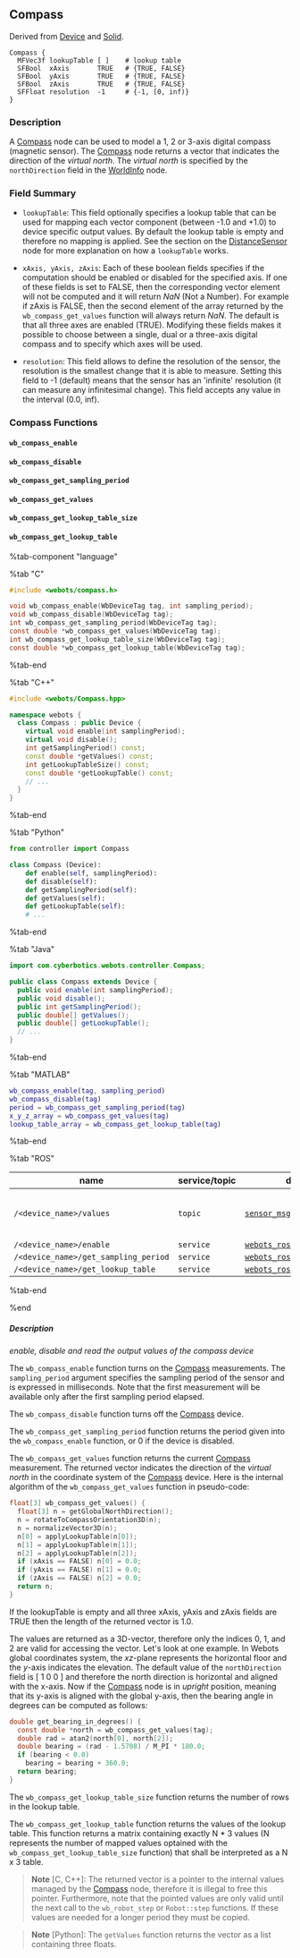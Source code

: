 ## Compass

Derived from [Device](device.md) and [Solid](solid.md).

```
Compass {
  MFVec3f lookupTable [ ]    # lookup table
  SFBool  xAxis       TRUE   # {TRUE, FALSE}
  SFBool  yAxis       TRUE   # {TRUE, FALSE}
  SFBool  zAxis       TRUE   # {TRUE, FALSE}
  SFFloat resolution  -1     # {-1, [0, inf)}
}
```

### Description

A [Compass](#compass) node can be used to model a 1, 2 or 3-axis digital compass (magnetic sensor).
The [Compass](#compass) node returns a vector that indicates the direction of the *virtual north*.
The *virtual north* is specified by the `northDirection` field in the [WorldInfo](worldinfo.md) node.

### Field Summary

- `lookupTable`: This field optionally specifies a lookup table that can be used for mapping each vector component (between -1.0 and +1.0) to device specific output values.
By default the lookup table is empty and therefore no mapping is applied.
See the section on the [DistanceSensor](distancesensor.md#lookup-table) node for more explanation on how a `lookupTable` works.

- `xAxis, yAxis, zAxis`: Each of these boolean fields specifies if the computation should be enabled or disabled for the specified axis.
If one of these fields is set to FALSE, then the corresponding vector element will not be computed and it will return *NaN* (Not a Number).
For example if zAxis is FALSE, then the second element of the array returned by the `wb_compass_get_values` function will always return *NaN*.
The default is that all three axes are enabled (TRUE).
Modifying these fields makes it possible to choose between a single, dual or a three-axis digital compass and to specify which axes will be used.

- `resolution`: This field allows to define the resolution of the sensor, the resolution is the smallest change that it is able to measure.
Setting this field to -1 (default) means that the sensor has an 'infinite' resolution (it can measure any infinitesimal change).
This field accepts any value in the interval (0.0, inf).

### Compass Functions

#### `wb_compass_enable`
#### `wb_compass_disable`
#### `wb_compass_get_sampling_period`
#### `wb_compass_get_values`
#### `wb_compass_get_lookup_table_size`
#### `wb_compass_get_lookup_table`

%tab-component "language"

%tab "C"

```c
#include <webots/compass.h>

void wb_compass_enable(WbDeviceTag tag, int sampling_period);
void wb_compass_disable(WbDeviceTag tag);
int wb_compass_get_sampling_period(WbDeviceTag tag);
const double *wb_compass_get_values(WbDeviceTag tag);
int wb_compass_get_lookup_table_size(WbDeviceTag tag);
const double *wb_compass_get_lookup_table(WbDeviceTag tag);
```

%tab-end

%tab "C++"

```cpp
#include <webots/Compass.hpp>

namespace webots {
  class Compass : public Device {
    virtual void enable(int samplingPeriod);
    virtual void disable();
    int getSamplingPeriod() const;
    const double *getValues() const;
    int getLookupTableSize() const;
    const double *getLookupTable() const;
    // ...
  }
}
```

%tab-end

%tab "Python"

```python
from controller import Compass

class Compass (Device):
    def enable(self, samplingPeriod):
    def disable(self):
    def getSamplingPeriod(self):
    def getValues(self):
    def getLookupTable(self):
    # ...
```

%tab-end

%tab "Java"

```java
import com.cyberbotics.webots.controller.Compass;

public class Compass extends Device {
  public void enable(int samplingPeriod);
  public void disable();
  public int getSamplingPeriod();
  public double[] getValues();
  public double[] getLookupTable();
  // ...
}
```

%tab-end

%tab "MATLAB"

```MATLAB
wb_compass_enable(tag, sampling_period)
wb_compass_disable(tag)
period = wb_compass_get_sampling_period(tag)
x_y_z_array = wb_compass_get_values(tag)
lookup_table_array = wb_compass_get_lookup_table(tag)
```

%tab-end

%tab "ROS"

| name | service/topic | data type | data type definition |
| --- | --- | --- | --- |
| `/<device_name>/values` | `topic` | [`sensor_msgs::MagneticField`](http://docs.ros.org/api/sensor_msgs/html/msg/MagneticField.html) | [`Header`](http://docs.ros.org/api/std_msgs/html/msg/Header.html) `header`<br/>[`geometry_msgs/Vector3`](http://docs.ros.org/api/geometry_msgs/html/msg/Vector3.html) `magnetic_field`<br/>`float64[9] magnetic_field_covariance`<br/> |
| `/<device_name>/enable` | `service` | [`webots_ros::set_int`](ros-api.md#common-services) | |
| `/<device_name>/get_sampling_period` | `service` | [`webots_ros::get_int`](ros-api.md#common-services) | |
| `/<device_name>/get_lookup_table` | `service` | [`webots_ros::get_float_array`](ros-api.md#common-services) | |

%tab-end

%end

##### Description

*enable, disable and read the output values of the compass device*

The `wb_compass_enable` function turns on the [Compass](#compass) measurements.
The `sampling_period` argument specifies the sampling period of the sensor and is expressed in milliseconds.
Note that the first measurement will be available only after the first sampling period elapsed.

The `wb_compass_disable` function turns off the [Compass](#compass) device.

The `wb_compass_get_sampling_period` function returns the period given into the `wb_compass_enable` function, or 0 if the device is disabled.

The `wb_compass_get_values` function returns the current [Compass](#compass) measurement.
The returned vector indicates the direction of the *virtual north* in the coordinate system of the [Compass](#compass) device.
Here is the internal algorithm of the `wb_compass_get_values` function in pseudo-code:

```c
float[3] wb_compass_get_values() {
  float[3] n = getGlobalNorthDirection();
  n = rotateToCompassOrientation3D(n);
  n = normalizeVector3D(n);
  n[0] = applyLookupTable(n[0]);
  n[1] = applyLookupTable(n[1]);
  n[2] = applyLookupTable(n[2]);
  if (xAxis == FALSE) n[0] = 0.0;
  if (yAxis == FALSE) n[1] = 0.0;
  if (zAxis == FALSE) n[2] = 0.0;
  return n;
}
```

If the lookupTable is empty and all three xAxis, yAxis and zAxis fields are TRUE then the length of the returned vector is 1.0.

The values are returned as a 3D-vector, therefore only the indices 0, 1, and 2 are valid for accessing the vector.
Let's look at one example.
In Webots global coordinates system, the *xz*-plane represents the horizontal floor and the *y*-axis indicates the elevation.
The default value of the `northDirection` field is [ 1 0 0 ] and therefore the north direction is horizontal and aligned with the x-axis.
Now if the [Compass](#compass) node is in *upright* position, meaning that its y-axis is aligned with the global y-axis, then the bearing angle in degrees can be computed as follows:

```c
double get_bearing_in_degrees() {
  const double *north = wb_compass_get_values(tag);
  double rad = atan2(north[0], north[2]);
  double bearing = (rad - 1.5708) / M_PI * 180.0;
  if (bearing < 0.0)
    bearing = bearing + 360.0;
  return bearing;
}
```

The `wb_compass_get_lookup_table_size` function returns the number of rows in the lookup table.

The `wb_compass_get_lookup_table` function returns the values of the lookup table.
This function returns a matrix containing exactly N * 3 values (N represents the number of mapped values optained with the `wb_compass_get_lookup_table_size` function) that shall be interpreted as a N x 3 table.

> **Note** [C, C++]: The returned vector is a pointer to the internal values managed by the [Compass](#compass) node, therefore it is illegal to free this pointer.
Furthermore, note that the pointed values are only valid until the next call to the `wb_robot_step` or `Robot::step` functions.
If these values are needed for a longer period they must be copied.

<!-- -->

> **Note** [Python]: The `getValues` function returns the vector as a list containing three floats.
